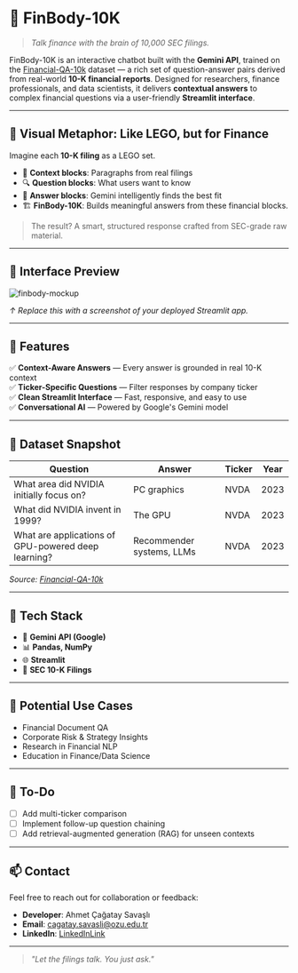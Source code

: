 # 🤖 FinBody-10K

> *Talk finance with the brain of 10,000 SEC filings.*

FinBody-10K is an interactive chatbot built with the **Gemini API**, trained on the [Financial-QA-10k](https://www.kaggle.com/datasets/yousefsaeedian/financial-q-and-a-10k) dataset — a rich set of question-answer pairs derived from real-world **10-K financial reports**. Designed for researchers, finance professionals, and data scientists, it delivers **contextual answers** to complex financial questions via a user-friendly **Streamlit interface**.

---

## 🧱 Visual Metaphor: Like LEGO, but for Finance

Imagine each **10-K filing** as a LEGO set.

- 🧩 **Context blocks**: Paragraphs from real filings  
- 🔍 **Question blocks**: What users want to know  
- 🧠 **Answer blocks**: Gemini intelligently finds the best fit  
- 🏗️ **FinBody-10K**: Builds meaningful answers from these financial blocks.

> The result? A smart, structured response crafted from SEC-grade raw material.

---

## 📸 Interface Preview

![finbody-mockup](https://dummyimage.com/800x400/cccccc/000000&text=FinBody-10K+Streamlit+UI+Preview)

*↑ Replace this with a screenshot of your deployed Streamlit app.*

---

## 🚀 Features

✅ **Context-Aware Answers** — Every answer is grounded in real 10-K context  
✅ **Ticker-Specific Questions** — Filter responses by company ticker  
✅ **Clean Streamlit Interface** — Fast, responsive, and easy to use  
✅ **Conversational AI** — Powered by Google's Gemini model

---

## 📂 Dataset Snapshot

| Question | Answer | Ticker | Year |
|----------|--------|--------|------|
| What area did NVIDIA initially focus on? | PC graphics | NVDA | 2023 |
| What did NVIDIA invent in 1999? | The GPU | NVDA | 2023 |
| What are applications of GPU-powered deep learning? | Recommender systems, LLMs | NVDA | 2023 |

_Source: [Financial-QA-10k](https://www.kaggle.com/datasets/yousefsaeedian/financial-q-and-a-10k)_

---

## 🧰 Tech Stack

- 🧠 **Gemini API (Google)**
- 📊 **Pandas, NumPy**
- 🌐 **Streamlit**
- 🧾 **SEC 10-K Filings**

---

## 🧭 Potential Use Cases

- Financial Document QA  
- Corporate Risk & Strategy Insights  
- Research in Financial NLP  
- Education in Finance/Data Science

---

## 📌 To-Do

- [ ] Add multi-ticker comparison
- [ ] Implement follow-up question chaining
- [ ] Add retrieval-augmented generation (RAG) for unseen contexts

---

## 📫 Contact

Feel free to reach out for collaboration or feedback:

- **Developer**: Ahmet Çağatay Savaşlı
- **Email**: cagatay.savasli@ozu.edu.tr
- **LinkedIn**: [LinkedInLink](https://www.linkedin.com/in/ahmet-cagatay-savasli-424a5a1b3/)  

---

> *"Let the filings talk. You just ask."*
